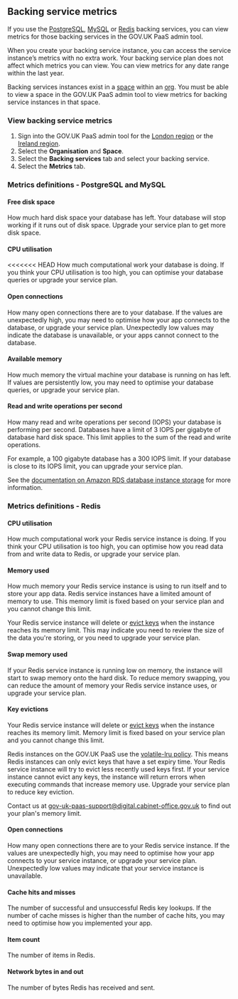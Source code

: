 ## Backing service metrics

If you use the [PostgreSQL](deploying_services/postgresql/#postgresql), [MySQL](deploying_services/mysql/#mysql) or [Redis](deploying_services/redis/#redis) backing services, you can view metrics for those backing services in the GOV.UK PaaS admin tool.

When you create your backing service instance, you can access the service instance’s metrics with no extra work. Your backing service plan does not affect which metrics you can view. You can view metrics for any date range within the last year.

Backing services instances exist in a [space](orgs_spaces_users.html#spaces) within an [org](orgs_spaces_users.html#organisations). You must be able to view a space in the GOV.UK PaaS admin tool to view metrics for backing service instances in that space.

### View backing service metrics

1. Sign into the GOV.UK PaaS admin tool for the [London region](https://admin.london.cloud.service.gov.uk/) or the [Ireland region](https://admin.cloud.service.gov.uk/).
1. Select the __Organisation__ and __Space__.
1. Select the __Backing services__ tab and select your backing service.
1. Select the __Metrics__ tab.

### Metrics definitions - PostgreSQL and MySQL

#### Free disk space

How much hard disk space your database has left. Your database will stop working if it runs out of disk space. Upgrade your service plan to get more disk space.

#### CPU utilisation

<<<<<<< HEAD
How much computational work your database is doing. If you think your CPU utilisation is too high, you can optimise your database queries or upgrade your service plan.

#### Open connections

How many open connections there are to your database. If the values are unexpectedly high, you may need to optimise how your app connects to the database, or upgrade your service plan. Unexpectedly low values may indicate the database is unavailable, or your apps cannot connect to the database.

#### Available memory

How much memory the virtual machine your database is running on has left. If values are persistently low, you may need to optimise your database queries, or upgrade your service plan.

#### Read and write operations per second

How many read and write operations per second (IOPS) your database is performing per second. Databases have a limit of 3 IOPS per gigabyte of database hard disk space. This limit applies to the sum of the read and write operations.

For example, a 100 gigabyte database has a 300 IOPS limit. If your database is close to its IOPS limit, you can upgrade your service plan.

See the [documentation on Amazon RDS database instance storage](https://docs.aws.amazon.com/AmazonRDS/latest/UserGuide/CHAP_Storage.html#CHAP_Storage.IO.Credits) for more information.

### Metrics definitions - Redis

#### CPU utilisation

How much computational work your Redis service instance is doing. If you think your CPU utilisation is too high, you can optimise how you read data from and write data to Redis, or upgrade your service plan.

#### Memory used

How much memory your Redis service instance is using to run itself and to store your app data. Redis service instances have a limited amount of memory to use. This memory limit is fixed based on your service plan and you cannot change this limit.

Your Redis service instance will delete or [evict keys](https://redis.io/topics/lru-cache) when the instance reaches its memory limit. This may indicate you need to review the size of the data you're storing, or you need to upgrade your service plan.

#### Swap memory used

If your Redis service instance is running low on memory, the instance will start to swap memory onto the hard disk. To reduce memory swapping, you can reduce the amount of memory your Redis service instance uses, or upgrade your service plan.

#### Key evictions

Your Redis service instance will delete or [evict keys](https://redis.io/topics/lru-cache) when the instance reaches its memory limit. Memory limit is fixed based on your service plan and you cannot change this limit.

Redis instances on the GOV.UK PaaS use the [volatile-lru policy](https://redis.io/topics/lru-cache#eviction-policies). This means Redis instances can only evict keys that have a set expiry time. Your Redis service instance will try to evict less recently used keys first. If your service instance cannot evict any keys, the instance will return errors when executing commands that increase memory use. Upgrade your service plan to reduce key eviction.

Contact us at [gov-uk-paas-support@digital.cabinet-office.gov.uk](mailto:gov-uk-paas-support@digital.cabinet-office.gov.uk) to find out your plan's memory limit.

#### Open connections

How many open connections there are to your Redis service instance. If the values are unexpectedly high, you may need to optimise how your app connects to your service instance, or upgrade your service plan. Unexpectedly low values may indicate that your service instance is unavailable.

#### Cache hits and misses

The number of successful and unsuccessful Redis key lookups. If the number of cache misses is higher than the number of cache hits, you may need to optimise how you implemented your app.

#### Item count

The number of items in Redis.

#### Network bytes in and out

The number of bytes Redis has received and sent.

